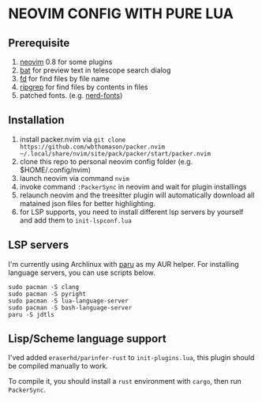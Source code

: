 # NEOVIM CONFIG WITH PURE LUA

## Prerequisite

1. [neovim](https://github.com/neovim/neovim) 0.8 for some plugins
2. [bat](https://github.com/sharkdp/bat) for preview text in telescope search dialog
3. [fd](https://github.com/sharkdp/fd) for find files by file name
4. [ripgrep](https://github.com/BurntSushi/ripgrep) for find files by contents in files
5. patched fonts. (e.g. [nerd-fonts](https://github.com/ryanoasis/nerd-fonts))

## Installation

1. install packer.nvim via `git clone https://github.com/wbthomason/packer.nvim ~/.local/share/nvim/site/pack/packer/start/packer.nvim`
2. clone this repo to personal neovim config folder (e.g. $HOME/.config/nvim)
3. launch neovim via command `nvim`
4. invoke command `:PackerSync` in neovim and wait for plugin installings
5. relaunch neovim and the treesitter plugin will automatically download all matained json files for better highlighting.
6. for LSP supports, you need to install different lsp servers by yourself and add them to `init-lspconf.lua`

## LSP servers

I'm currently using Archlinux with [paru](https://github.com/Morganamilo/paru) as my AUR helper. For installing language servers, you can use scripts below.

```shell
sudo pacman -S clang
sudo pacman -S pyright
sudo pacman -S lua-language-server
sudo pacman -S bash-language-server
paru -S jdtls
```

## Lisp/Scheme language support

I'ved added `eraserhd/parinfer-rust` to `init-plugins.lua`, this plugin should be compiled manually to work.

To compile it, you should install a `rust` environment with `cargo`, then run `PackerSync`.

